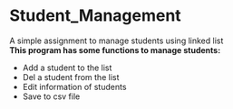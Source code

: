 # Student_Management
A simple assignment to manage students using linked list  
**This program has some functions to manage students:**
* Add a student to the list
* Del a student from the list
* Edit information of students
* Save to csv file
